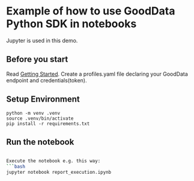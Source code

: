 # Example of how to use GoodData Python SDK in notebooks

Jupyter is used in this demo.

## Before you start
Read [Getting Started](https://www.gooddata.com/docs/python-sdk/latest/getting-started/).
Create a profiles.yaml file declaring your GoodData endpoint and credentials(token).

## Setup Environment

```shell
python -m venv .venv
source .venv/bin/activate
pip install -r requirements.txt
```

## Run the notebook

```bash

Execute the notebook e.g. this way:
```bash
jupyter notebook report_execution.ipynb
```
